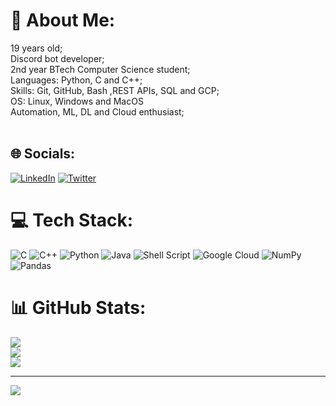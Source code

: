 # 💫 About Me:
19 years old;<br>Discord bot developer;<br>2nd year BTech Computer Science student;<br>Languages: Python, C and C++;<br>Skills: Git, GitHub, Bash ,REST APIs, SQL and GCP;<br>OS: Linux, Windows and MacOS<br>Automation, ML, DL and Cloud enthusiast;<br><br>


## 🌐 Socials:
[![LinkedIn](https://img.shields.io/badge/LinkedIn-%230077B5.svg?logo=linkedin&logoColor=white)](https://www.linkedin.com/in/parth-upadhya-73844a237/) [![Twitter](https://img.shields.io/badge/Twitter-%231DA1F2.svg?logo=Twitter&logoColor=white)](https://twitter.com/@parthdotexe) 

# 💻 Tech Stack:
![C](https://img.shields.io/badge/c-%2300599C.svg?style=plastic&logo=c&logoColor=white) ![C++](https://img.shields.io/badge/c++-%2300599C.svg?style=plastic&logo=c%2B%2B&logoColor=white) ![Python](https://img.shields.io/badge/python-3670A0?style=plastic&logo=python&logoColor=ffdd54) ![Java](https://img.shields.io/badge/java-%23ED8B00.svg?style=plastic&logo=java&logoColor=white) ![Shell Script](https://img.shields.io/badge/shell_script-%23121011.svg?style=plastic&logo=gnu-bash&logoColor=white) ![Google Cloud](https://img.shields.io/badge/Google%20Cloud-%234285F4.svg?style=plastic&logo=google-cloud&logoColor=white) ![NumPy](https://img.shields.io/badge/numpy-%23013243.svg?style=plastic&logo=numpy&logoColor=white) ![Pandas](https://img.shields.io/badge/pandas-%23150458.svg?style=plastic&logo=pandas&logoColor=white)
# 📊 GitHub Stats:
![](https://github-readme-stats.vercel.app/api?username=parth-exe&theme=tokyonight&hide_border=true&include_all_commits=false&count_private=true)<br/>
![](https://github-readme-streak-stats.herokuapp.com/?user=parth-exe&theme=tokyonight&hide_border=true)<br/>
![](https://github-readme-stats.vercel.app/api/top-langs/?username=parth-exe&theme=tokyonight&hide_border=true&include_all_commits=false&count_private=true&layout=compact)

---
[![](https://visitcount.itsvg.in/api?id=parth-exe&icon=0&color=0)](https://visitcount.itsvg.in)
